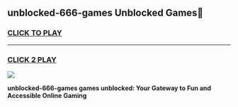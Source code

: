 
## unblocked-666-games Unblocked Games👋
<h3>
<a href="https://news.freeplayer.one?title=unblocked-666-games&ref=16F">CLICK TO PLAY</a></h3>
<hr>

<h3>
<a href="https://news.freeplayer.one?title=unblocked-666-games&ref=16F">CLICK 2 PLAY</a>
  
</h3>

<a href="https://news.freeplayer.one?title=unblocked-666-games&ref=16F/"><img src="https://clearcache.store/games.png"></a>


**unblocked-666-games games unblocked: Your Gateway to Fun and Accessible Online Gaming**

